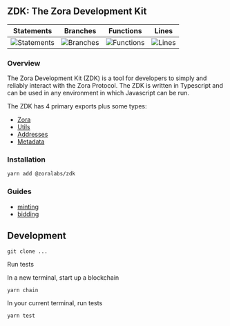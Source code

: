 ## ZDK: The Zora Development Kit

| Statements                                                                    | Branches                                                                    | Functions                                                               | Lines                                                                    |
| ----------------------------------------------------------------------------- | --------------------------------------------------------------------------- | ----------------------------------------------------------------------- | ------------------------------------------------------------------------ |
| ![Statements](https://img.shields.io/badge/Coverage-94.52%25-brightgreen.svg) | ![Branches](https://img.shields.io/badge/Coverage-93.75%25-brightgreen.svg) | ![Functions](https://img.shields.io/badge/Coverage-88.41%25-yellow.svg) | ![Lines](https://img.shields.io/badge/Coverage-95.44%25-brightgreen.svg) |

### Overview

The Zora Development Kit (ZDK) is a tool for developers to simply and reliably interact with the Zora Protocol.
The ZDK is written in Typescript and can be used in any environment in which Javascript can be run.

The ZDK has 4 primary exports plus some types:

- [Zora](docs/zora.md)
- [Utils](docs/utils.md)
- [Addresses](docs/addresses.md)
- [Metadata](docs/metadata.md)

### Installation

```bash
yarn add @zoralabs/zdk
```

### Guides

- [minting](docs/minting.md)
- [bidding](docs/bidding.md)

## Development

`git clone ...`

Run tests

In a new terminal, start up a blockchain

`yarn chain`

In your current terminal, run tests

`yarn test`
